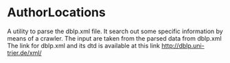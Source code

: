 # AuthorLocations
A utility to parse the dblp.xml file. It search out some specific information by means of a crawler. 
The input are taken from the parsed data from dblp.xml
The link for dblp.xml and its dtd is available at this link
http://dblp.uni-trier.de/xml/
